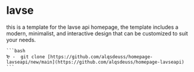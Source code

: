 # lavse

this is a template for the lavse api homepage, the template includes a modern, minimalist, and interactive design that can be customized to suit your needs.

    ```bash
    ₻ -  git clone [https://github.com/alqsdeuss/homepage-lavseapi/new/main](https://github.com/alqsdeuss/homepage-lavseapi)
    ```
